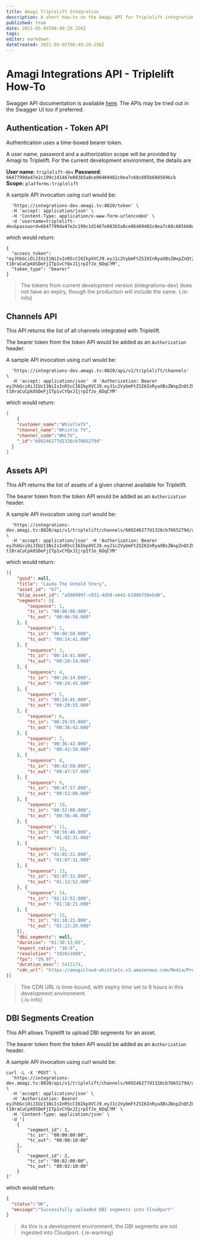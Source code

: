 ```yaml
---
title: Amagi Triplelift Integration
description: A short how-to on the Amagi API for Triplelift integration..
published: true
date: 2021-05-05T08:49:20.256Z
tags: 
editor: markdown
dateCreated: 2021-05-05T08:49:20.256Z
---
```


# Amagi Integrations API - Triplelift How-To

Swagger API documentation is available [here](https://integrations-dev.amagi.tv:8020/docs). The APIs may be tried out in the Swagger UI too if preferred.

## Authentication - Token API

Authentication uses a time-boxed bearer token. 

A user name, password and a authorization scope will be provided by Amagi to Triplelift. For the current development environment, the details are

**User name**: ```triplelift-dev```
**Password**: ```6647799da47e2c199c1d1467e083b5a8ce06469482c0ea7c68c685b68d5696cb```
**Scope:** ```platforms:triplelift```

A sample API invocation using curl would be:

```curl -L -X 'POST' \
  'https://integrations-dev.amagi.tv:8020/token' \
  -H 'accept: application/json' \
  -H 'Content-Type: application/x-www-form-urlencoded' \
  -d 'username=triplelift-dev&password=6647799da47e2c199c1d1467e083b5a8ce06469482c0ea7c68c685b68d5696cb&scope=platforms%3Atriplelift'
```
which would return:

```
{
  "access_token": "eyJhbGciOiJIUzI1NiIsInR5cCI6IkpXVCJ9.eyJ1c2VybmFtZSI6InRyaXBsZWxpZnQtZGV2Iiwic2NvcGVzIjpbInBsYXRmb3Jtczp0cmlwbGVsaWZ0Il19.a-t10raCuCpkOSDeFjITp1vCYQxJIjrpIfJo_6DqCYM",
  "token_type": "bearer"
}
```

> The tokens from current development version (integrations-dev) does not have an expiry, though the production will include the same. 
{.is-info}

## Channels API

This API returns the list of all channels integrated with Triplelift.

The bearer token from the token API would be added as an ```Authorization``` header.

A sample API invocation using curl would be:

```curl -L -X 'GET' \
  'https://integrations-dev.amagi.tv:8020/api/v1/triplelift/channels' \
  -H 'accept: application/json' -H 'Authorization: Bearer eyJhbGciOiJIUzI1NiIsInR5cCI6IkpXVCJ9.eyJ1c2VybmFtZSI6InRyaXBsZWxpZnQtZGV2Iiwic2NvcGVzIjpbInBsYXRmb3Jtczp0cmlwbGVsaWZ0Il19.a-t10raCuCpkOSDeFjITp1vCYQxJIjrpIfJo_6DqCYM'
```
which would return:
```json
[
	{
  	"customer_name":"WhistleTV",
    "channel_name":"Whistle TV",
    "channel_code":"WHLTV",
    "_id":"609246277d1326cb7665279d"
  }
]
```

## Assets API

This API returns the list of assets of a given channel available for Triplelift.

The bearer token from the token API would be added as an ```Authorization``` header.

A sample API invocation using curl would be:

```curl -L -X 'GET' \
  'https://integrations-dev.amagi.tv:8020/api/v1/triplelift/channels/609246277d1326cb7665279d/assets' \
  -H 'accept: application/json' -H 'Authorization: Bearer eyJhbGciOiJIUzI1NiIsInR5cCI6IkpXVCJ9.eyJ1c2VybmFtZSI6InRyaXBsZWxpZnQtZGV2Iiwic2NvcGVzIjpbInBsYXRmb3Jtczp0cmlwbGVsaWZ0Il19.a-t10raCuCpkOSDeFjITp1vCYQxJIjrpIfJo_6DqCYM'
```
which would return:
```json
[{
    "guid": null,
    "title": "Lauda The Untold Story",
    "asset_id": "67",
    "blip_asset_id": "a586999f-c031-4d58-a641-b188b758ebd8",
    "segments": [{
        "sequence": 1,
        "tc_in": "00:00:00.000",
        "tc_out": "00:06:50.000"
    }, {
        "sequence": 2,
        "tc_in": "00:06:50.000",
        "tc_out": "00:14:41.000"
    }, {
        "sequence": 3,
        "tc_in": "00:14:41.000",
        "tc_out": "00:20:14.000"
    }, {
        "sequence": 4,
        "tc_in": "00:20:14.000",
        "tc_out": "00:24:45.000"
    }, {
        "sequence": 5,
        "tc_in": "00:24:45.000",
        "tc_out": "00:29:55.000"
    }, {
        "sequence": 6,
        "tc_in": "00:29:55.000",
        "tc_out": "00:36:42.000"
    }, {
        "sequence": 7,
        "tc_in": "00:36:42.000",
        "tc_out": "00:42:50.000"
    }, {
        "sequence": 8,
        "tc_in": "00:42:50.000",
        "tc_out": "00:47:57.000"
    }, {
        "sequence": 9,
        "tc_in": "00:47:57.000",
        "tc_out": "00:52:00.000"
    }, {
        "sequence": 10,
        "tc_in": "00:52:00.000",
        "tc_out": "00:56:46.000"
    }, {
        "sequence": 11,
        "tc_in": "00:56:46.000",
        "tc_out": "01:02:31.000"
    }, {
        "sequence": 12,
        "tc_in": "01:02:31.000",
        "tc_out": "01:07:31.000"
    }, {
        "sequence": 13,
        "tc_in": "01:07:31.000",
        "tc_out": "01:12:52.000"
    }, {
        "sequence": 14,
        "tc_in": "01:12:52.000",
        "tc_out": "01:18:21.000"
    }, {
        "sequence": 15,
        "tc_in": "01:18:21.000",
        "tc_out": "01:22:29.000"
    }],
    "dbi_segments": null,
    "duration": "01:30:13;05",
    "aspect_ratio": "16:9",
    "resolution": "1920x1080",
    "fps": "29.97",
    "duration_msec": 5413174,
    "cdn_url": "https://amagicloud-whistletv.s3.amazonaws.com/Media/Processed/a586999f-c031-4d58-a641-b188b758ebd8.ts?X-Amz-Algorithm=AWS4-HMAC-SHA256&X-Amz-Credential=AKIAI2QT7LVTE7P4RQYA%2F20210505%2Fus-east-1%2Fs3%2Faws4_request&X-Amz-Date=20210505T083934Z&X-Amz-Expires=21600&X-Amz-SignedHeaders=host&X-Amz-Signature=331aaf8c38ea396289c2f92778b89110d14ca34c2e0a685e1e4b272cd4f83493"
}]
```
> The CDN URL is time-bound, with expiry time set to 6 hours in this development environment.  
{.is-info}

## DBI Segments Creation

This API allows Triplelift to upload DBI segments for an asset. 

The bearer token from the token API would be added as an ```Authorization``` header.

A sample API invocation using curl would be:

```
curl -L -X 'POST' \
  'https://integrations-dev.amagi.tv:8020/api/v1/triplelift/channels/609246277d1326cb7665279d/assets/67/dbi_segments' \
  -H 'accept: application/json' \
  -H 'Authorization: Bearer eyJhbGciOiJIUzI1NiIsInR5cCI6IkpXVCJ9.eyJ1c2VybmFtZSI6InRyaXBsZWxpZnQtZGV2Iiwic2NvcGVzIjpbInBsYXRmb3Jtczp0cmlwbGVsaWZ0Il19.a-t10raCuCpkOSDeFjITp1vCYQxJIjrpIfJo_6DqCYM' \
  -H 'Content-Type: application/json' \
  -d '[
    {
        "segment_id": 1,
        "tc_in": "00:00:00:00",
        "tc_out": "00:00:10:00"
    },
    {
        "segment_id": 2,
        "tc_in": "00:02:00:00",
        "tc_out": "00:02:10:00"
    }
]'
```
which would return:
```json
{
  "status":"OK",
  "message":"Successfully uploaded DBI segments into Cloudport"
}
```
> As this is a development environment, the DBI segments are not ingested into Cloudport.
{.is-warning}